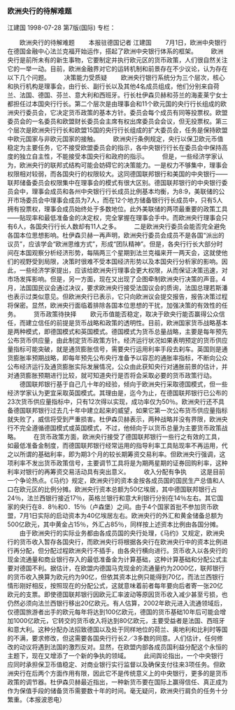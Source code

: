 ### 欧洲央行的待解难题
江建国
1998-07-28
第7版(国际)
专栏：

　　欧洲央行的待解难题
　　本报驻德国记者  江建国
　　7月1日，欧洲中央银行在德国金融中心法兰克福开始运作，搭起了欧洲中央银行体系的框架。
　　欧洲央行是前所未有的新生事物，它要制定并执行欧元区的货币政策，人们很自然关注它的一举一动。目前，欧洲金融界对它的运转机制和前景存在不少议论，认为存在以下几个问题。
　　决策能力受质疑
　　欧洲央行银行系统分为三个层次，核心和执行机构是理事会，由行长、副行长以及其他4名成员组成，他们分别来自荷兰、法国、德国、芬兰、意大利和西班牙。行长杜伊森贝赫和芬兰的海麦莱宁女士都担任过本国央行行长。第二个层次是由理事会和11个欧元国的央行行长组成的欧洲央行委员会，它决定货币政策的基本方针。委员会每个成员有同等投票权。欧盟委员会的一名委员和欧盟财长委员会主席有权出席委员会会议，但无投票权。第三个层次是欧洲央行行长和欧盟15国的央行行长组成的扩大委员会，任务是保持欧盟中欧元国家与非欧元国家的接触。
　　欧洲央行条例规定，央行以保卫欧元币值稳定为主要任务，它不接受欧盟委员会的指示，各中央银行行长在委员会中保持高度的独立自主性，不能接受本国央行和政府的指示。
　　但是，一些经济学家认为，欧洲央行的联邦式结构可能会妨碍它的决策能力。一是权力不够集中，理事会权限相对较弱，而各国央行的权限较大。这同德国联邦银行和美国的中央银行——联邦储备委员会权限集中在理事会的模式有很大区别。德国联邦银行的中央银行委员会中，理事会成员和各州中央银行行长成员比例基本均衡，为8∶9，美联储的公开市场委员会中理事会成员为7人，而在12个地方储备银行行长成员中，只有5人拥有投票权，理事会成员始终处于多数地位。此外美联储的两项最重要的政策工具——贴现率和最低准备金的决定权，完全掌握在理事会手中。而欧洲央行理事会只有6人，各国央行行长人数却有11人之多。
　　二是欧洲央行委员会能否完全避免各国本位思想影响。杜伊森贝赫一再声明，欧洲央行委员会成员不是各国“派出的议员”，应该学会“欧洲思维方式”，形成“团队精神”。但是，各央行行长大部分时间在本国观察分析经济形势，每隔两三个星期到法兰克福来开一两天会，这就使他们的视野受到局限，决策时很难不受本国经济形势以及本国央行分析家的影响。因此，一些经济学家提出，应该给欧洲央行理事会更大权限，从而保证决策迅速，对市场发挥影响。但是，另一方面，现在又出现了企图牵制欧洲央行决策的声音。4月，法国国民议会通过决议，要求欧洲央行接受法国议会的质询，法国总理若斯潘也表示过类似意见。但欧洲央行已表示，它只向欧洲议会提交报告，报告决策过程将保密。显然，欧洲央行面临着排除各国本位思想的干扰，加强决策的有效性的任务。
　　货币政策待抉择
　　欧元币值能否稳定，取决于欧央行能否赢得公众信任，而建立信任的前提是货币战略和政策的透明性。目前，欧洲国家货币战略基本是两种模式，即德国模式和英国模式。德国模式为货币总量战略，主要是每年预先公布货币供应量，由此制定货币政策方针。经济运行状况如果表明预定的货币供应量指标可能突破，就是通货膨胀信号，需要央行运用利率手段去刹车。英国则是通货膨胀率预期战略，即每年预先公布央行准备予以容忍的通胀率指标，不断向公众公布经济运行及通货膨胀实际发展情况，公众由此获知央行对通胀前景的估计，并对通货膨胀预期进行比较，就可知道央行是否将会采取必要的货币政策行动。
　　德国联邦银行基于自己几十年的经验，倾向于欧洲央行采取德国模式，但一些经济学家认为更宜采取英国模式。其理由是，迄今为止，在德国联邦银行已公布的23次货币供应量指标中，只有12次得以实现，成功率仅为50％。欧洲央行还不具备德国联邦银行过去几十年中建立起来的威望，如果它第一次公布货币供应量指标就失败了，威信将受到严重损害。杜伊森贝赫表示，两种战略并没有界限，欧洲央行不完全遵循德国模式或英国模式，不过，他倾向于以货币总量为主要货币政策战略。
　　在货币政策方面，欧洲央行接受了德国联邦银行一些行之有效的工具，如最低准备金制度，而德国联邦银行经常运用的指导利率工具贴现率不再运用，代之以所谓的基础利率，即为期3个月的较长期筹资交易利率。但欧洲央行强调，这项利率不发出货币政策信号，主要调节工具将是为期两星期的证券回购利率，这种利率对银行的再筹资交易活动具有突出意义。
　　收入分配有争执
　　这是目前一个争论热点。《马约》规定，欧洲央行的资本金按各成员国的国民生产总值和人口在欧元区的比例分摊。欧洲央行资本总额为50亿埃居，其中德国联邦银行占24％，法兰西银行接近17％，英格兰银行和意大利银行分别在14％左右。其它国家的央行在8．8％和0．15％（卢森堡）之间。由于4个国家首批不参加货币欧盟，7月1日实际的启动资本为40亿埃居左右。欧洲央行的外汇和黄金储备总额为500亿欧元，其中黄金占15％，外汇占85％，同样按上述资本比例由各国分摊。
　　由于欧洲央行的实际业务都由各成员国的央行处理，《马约》又规定，欧洲央行的货币收入暂存各国央行，而欧洲央行将根据各央行在欧洲央行中的资本比例进行再分配，但分配过程欧洲央行不插手，由各央行横向进行。货币收入以各央行的现金流通量和商业银行存入的最低准备金为计算基础，这种计算基础和分配公式主要对德国不利。据估计，在欧盟内德国马克现金的流通量约为2000亿，联邦银行的货币收入换算为欧元约为90亿，但依其资本比例只能得到70亿，而法兰西银行情形刚好相反，按照现在的分配公式，这就意味着前者每年要向后者寄一张20亿欧元的支票。即使德国联邦银行因欧元汇率波动等原因货币收入减少甚至亏损，也仍然必须向法兰西银行移出20亿欧元。有人估算，2002年欧元进入流通领域后，仅德国旅游者出手的欧元每年将达到100亿欧元，德国的货币基础10年后可能会增加1000亿欧元，它转交的货币收入将达到80亿欧元，主要受益者是法国、西班牙和意大利。这种分配办法招致德国以及处于同样地位的荷兰、奥地利和比利时等国的不满，要求修改，但这需要各国央行行长2／3多数的同意。人们估计，任何修改的动议将遇到法国的激烈反对。显然，在欧盟内部各成员国利益分配这个永恒的主题下，现在又增添了一个新的争执的领域。
　　此间舆论指出，一个中央银行应同时承担保卫币值稳定、对商业银行实行监督以及确保支付往来3项任务。但欧洲央行在后两个方面作用有限，因此它不是传统意义上的中央银行，更多的是货币政策的调节器。杜伊森贝赫最近指出，一种新货币要在国际上赢得信任、真正成为作为保值手段的储备货币需要数十年的时间。毫无疑问，欧洲央行肩负的任务十分繁重。（本报波恩电）

